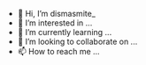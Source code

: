 - 👋 Hi, I’m dismasmite_
- 👀 I’m interested in ...
- 🌱 I’m currently learning ...
- 💞️ I’m looking to collaborate on ...
- 📫 How to reach me ...

<!---
dismas23mite/dismas23mite is a ✨ special ✨ repository because its `README.md` (this file) appears on your GitHub profile.
You can click the Preview link to take a look at your changes.
--->
